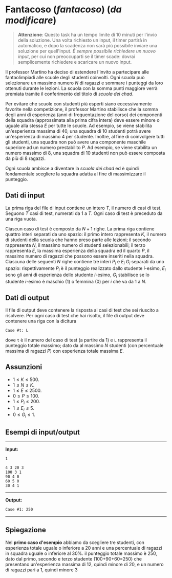 # Fantacoso (*fantacoso*) (*da modificare*)

> **Attenzione**: Questo task ha un tempo limite di 10 minuti per l'invio della soluzione. Una volta richiesto un input, il timer partirà in automatico, e dopo la scadenza non sarà più possibile inviare una soluzione per quell'input.
> *È sempre possibile richiedere un nuovo input*, per cui non preoccuparti se il timer scade: dovrai semplicemente richiedere e scaricare un nuovo input.

Il professor Martino ha deciso di estendere l'invito a partecipare alle fantaolimpiadi alle scuole degli studenti coinvolti. Ogni scuola può selezionare un massimo numero $N$ di ragazzi e sommare i punteggi da loro ottenuti durante le lezioni. La scuola con la somma punti maggiore verrà premiata tramite il conferimento del titolo di *scuola dei chad*.

Per evitare che scuole con studenti più esperti siano eccessivamente favorite nella competizione, il professor Martino stabilisce che la somma degli anni di esperienza (anni di frequentazione del corso) dei componenti della squadra (approssimata alla prima cifra intera) deve essere minore o uguale alla stessa $E$ per tutte le scuole. Ad esempio, se viene stabilita un'esperienza massima di 40, una squadra di 10 studenti potrà avere un'esperienza di massimo 4 per studente.
Inoltre, al fine di coinvolgere tutti gli studenti, una squadra non può avere una componente maschile superiore ad un numero prestabilito $P$.
Ad esempio, se viene stabilita un numero massimo di 8, una squadra di 10 studenti non può essere composta da più di 8 ragazzi.

Ogni scuola ambisce a diventare la *scuola dei chad* ed è quindi fondamentale scegliere la squadra adatta al fine di massimizzare il punteggio.

## Dati di input

La prima riga del file di input contiene un intero $T$, il numero di casi di test. Seguono $T$ casi di test, numerati da $1$ a $T$. Ogni caso di test è preceduto da una riga vuota.

Ciascun caso di test è composto da $N+1$ righe. La prima riga contiene quattro interi separati da uno spazio: il primo intero rappresenta $K$, il numero di studenti della scuola che hanno preso parte alle lezioni; il secondo rappresenta $N$, il massimo numero di studenti selezionabili; il terzo rappresenta $E$, la massima esperienza della squadra ed il quarto $P$, il massimo numero di ragazzi che possono essere inseriti nella squadra. Ciascuna delle seguenti $N$ righe contiene tre interi $P_i$ e $E_i$ $G_i$ separati da uno spazio: rispettivamente $P_i$ è il punteggio realizzato dallo studente $i$-esimo, $E_i$ sono gli anni di esperienza dello studente $i$-esimo, $G_i$ stabilisce se lo studente $i$-esimo è maschio (1) o femmina (0) per $i$ che va da $1$ a $N$.  

## Dati di output

Il file di output deve contenere la risposta ai casi di test che sei riuscito a risolvere. Per ogni caso di test che hai risolto, il file di output deve contenere una riga con la dicitura

```
Case #t: L
```

dove `t` è il numero del caso di test (a partire da $1$) e `L` rappresenta il punteggio totale massimo; dato da al massimo $N$ studenti (con percentuale massima di ragazzi $P$) con esperienza totale massima $E$.

## Assunzioni

- $1 \le K \le 500$.
- $1 \le N \le K$.
- $1 \le E \le 2500$.
- $0 \le P \le 100$.
- $1 \le P_i \le 200$.
- $1 \le E_i \le 5$.
- $0 \le G_i \le 1$.


## Esempi di input/output

---

**Input:**

```
1

4 3 20 3
100 3 1
90 4 0
60 5 0
30 4 1

```

---

**Output:**

```
Case #1: 250
```

---

## Spiegazione

Nel **primo caso d'esempio** abbiamo da scegliere tre studenti, con esperienza totale uguale o inferiore a 20 anni e una percentuale di ragazzi in squadra uguale o inferiore al 30%. il punteggio totale massimo è 250, dato dal primo, secondo e terzo studente (100+90+60=250) che presentano un'esperienza massima di 12, quindi minore di 20, e un numero di ragazzi pari a 1, quindi minore 3


